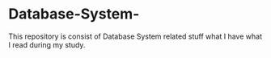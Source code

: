 # Database-System-
This repository is consist of Database System related stuff what I have what I read during my study.

